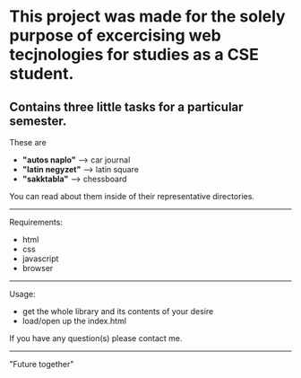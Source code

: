 # This project was made for the solely purpose of excercising web tecjnologies for studies as a CSE student.
## Contains three little tasks for a particular semester.
These are
- **"autos naplo"** --> car journal
- **"latin negyzet"** --> latin square
- **"sakktabla"** --> chessboard

You can read about them inside of their representative directories.
___
Requirements:
- html
- css
- javascript
- browser
___
Usage:

- get the whole library and its contents of your desire
- load/open up the index.html 

If you have any question(s) please contact me.
___
"Future together"
